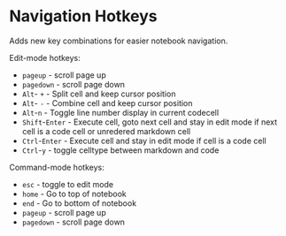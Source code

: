 Navigation Hotkeys
==================

Adds new key combinations for easier notebook navigation.

Edit-mode hotkeys:

 * `pageup`        - scroll page up
 * `pagedown`      - scroll page down
 * `Alt`- `+`      - Split cell and keep cursor position
 * `Alt`- `-`      - Combine cell and keep cursor position
 * `Alt`-`n`       - Toggle line number display in current codecell
 * `Shift`-`Enter` - Execute cell, goto next cell and stay in edit mode if next cell is a code cell or unredered markdown cell
 * `Ctrl`-`Enter`  - Execute cell and stay in edit mode if cell is a code cell
 * `Ctrl`-`y`      - toggle celltype between markdown and code

Command-mode hotkeys:

* `esc`      - toggle to edit mode
* `home`     - Go to top of notebook
* `end`      - Go to bottom of notebook
* `pageup`   - scroll page up
* `pagedown` - scroll page down
